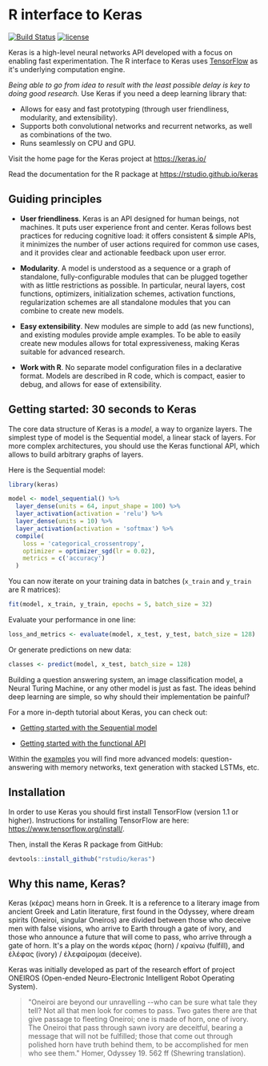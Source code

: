 R interface to Keras
================

[![Build Status](https://travis-ci.org/rstudio/keras.svg?branch=master)](https://travis-ci.org/rstudio/keras) [![license](https://img.shields.io/github/license/mashape/apistatus.svg?maxAge=2592000)](https://github.com/rstudio/keras/blob/master/LICENSE)

Keras is a high-level neural networks API developed with a focus on enabling fast experimentation. The R interface to Keras uses [TensorFlow](https://rstudio.github.io/tensorflow/) as it's underlying computation engine.

*Being able to go from idea to result with the least possible delay is key to doing good research.* Use Keras if you need a deep learning library that:

-   Allows for easy and fast prototyping (through user friendliness, modularity, and extensibility).
-   Supports both convolutional networks and recurrent networks, as well as combinations of the two.
-   Runs seamlessly on CPU and GPU.

Visit the home page for the Keras project at <https://keras.io/>

Read the documentation for the R package at <https://rstudio.github.io/keras>

Guiding principles
------------------

-   **User friendliness**. Keras is an API designed for human beings, not machines. It puts user experience front and center. Keras follows best practices for reducing cognitive load: it offers consistent & simple APIs, it minimizes the number of user actions required for common use cases, and it provides clear and actionable feedback upon user error.

-   **Modularity**. A model is understood as a sequence or a graph of standalone, fully-configurable modules that can be plugged together with as little restrictions as possible. In particular, neural layers, cost functions, optimizers, initialization schemes, activation functions, regularization schemes are all standalone modules that you can combine to create new models.

-   **Easy extensibility**. New modules are simple to add (as new functions), and existing modules provide ample examples. To be able to easily create new modules allows for total expressiveness, making Keras suitable for advanced research.

-   **Work with R**. No separate model configuration files in a declarative format. Models are described in R code, which is compact, easier to debug, and allows for ease of extensibility.

Getting started: 30 seconds to Keras
------------------------------------

The core data structure of Keras is a *model*, a way to organize layers. The simplest type of model is the Sequential model, a linear stack of layers. For more complex architectures, you should use the Keras functional API, which allows to build arbitrary graphs of layers.

Here is the Sequential model:

``` r
library(keras)

model <- model_sequential() %>% 
  layer_dense(units = 64, input_shape = 100) %>% 
  layer_activation(activation = 'relu') %>% 
  layer_dense(units = 10) %>% 
  layer_activation(activation = 'softmax') %>% 
  compile(
    loss = 'categorical_crossentropy',
    optimizer = optimizer_sgd(lr = 0.02),
    metrics = c('accuracy')
  )
```

You can now iterate on your training data in batches (`x_train` and `y_train` are R matrices):

``` r
fit(model, x_train, y_train, epochs = 5, batch_size = 32)
```

Evaluate your performance in one line:

``` r
loss_and_metrics <- evaluate(model, x_test, y_test, batch_size = 128)
```

Or generate predictions on new data:

``` r
classes <- predict(model, x_test, batch_size = 128)
```

Building a question answering system, an image classification model, a Neural Turing Machine, or any other model is just as fast. The ideas behind deep learning are simple, so why should their implementation be painful?

For a more in-depth tutorial about Keras, you can check out:

-   [Getting started with the Sequential model](articles/sequential_model.html)

-   [Getting started with the functional API](articles/functional_api.html)

Within the [examples](articles/examples) you will find more advanced models: question-answering with memory networks, text generation with stacked LSTMs, etc.

Installation
------------

In order to use Keras you should first install TensorFlow (version 1.1 or higher). Instructions for installing TensorFlow are here: <https://www.tensorflow.org/install/>.

Then, install the Keras R package from GitHub:

``` r
devtools::install_github("rstudio/keras")
```

Why this name, Keras?
---------------------

Keras (κέρας) means horn in Greek. It is a reference to a literary image from ancient Greek and Latin literature, first found in the Odyssey, where dream spirits (Oneiroi, singular Oneiros) are divided between those who deceive men with false visions, who arrive to Earth through a gate of ivory, and those who announce a future that will come to pass, who arrive through a gate of horn. It's a play on the words κέρας (horn) / κραίνω (fulfill), and ἐλέφας (ivory) / ἐλεφαίρομαι (deceive).

Keras was initially developed as part of the research effort of project ONEIROS (Open-ended Neuro-Electronic Intelligent Robot Operating System).

> "Oneiroi are beyond our unravelling --who can be sure what tale they tell? Not all that men look for comes to pass. Two gates there are that give passage to fleeting Oneiroi; one is made of horn, one of ivory. The Oneiroi that pass through sawn ivory are deceitful, bearing a message that will not be fulfilled; those that come out through polished horn have truth behind them, to be accomplished for men who see them." Homer, Odyssey 19. 562 ff (Shewring translation).
